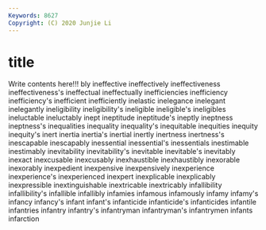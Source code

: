 ```yaml
---
Keywords: 8627
Copyright: (C) 2020 Junjie Li
---
```


# title

Write contents here!!!
bly 
ineffective 
ineffectively
ineffectiveness 
ineffectiveness's 
ineffectual 
ineffectually 
inefficiencies 
inefficiency 
inefficiency's 
inefficient 
inefficiently 
inelastic
inelegance 
inelegant 
inelegantly 
ineligibility 
ineligibility's 
ineligible 
ineligible's 
ineligibles 
ineluctable 
ineluctably
inept 
ineptitude 
ineptitude's 
ineptly 
ineptness 
ineptness's 
inequalities 
inequality 
inequality's 
inequitable
inequities 
inequity 
inequity's 
inert 
inertia 
inertia's 
inertial 
inertly 
inertness 
inertness's
inescapable 
inescapably 
inessential 
inessential's 
inessentials 
inestimable 
inestimably 
inevitability 
inevitability's 
inevitable
inevitable's 
inevitably 
inexact 
inexcusable 
inexcusably 
inexhaustible 
inexhaustibly 
inexorable 
inexorably 
inexpedient
inexpensive 
inexpensively 
inexperience 
inexperience's 
inexperienced 
inexpert 
inexplicable 
inexplicably 
inexpressible 
inextinguishable
inextricable 
inextricably 
infallibility 
infallibility's 
infallible 
infallibly 
infamies 
infamous 
infamously 
infamy
infamy's 
infancy 
infancy's 
infant 
infant's 
infanticide 
infanticide's 
infanticides 
infantile 
infantries
infantry 
infantry's 
infantryman 
infantryman's 
infantrymen 
infants 
infarction 
